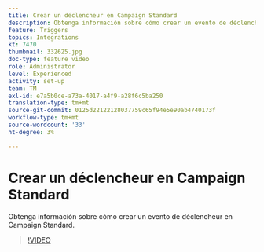 ```yaml
---
title: Crear un déclencheur en Campaign Standard
description: Obtenga información sobre cómo crear un evento de déclencheur en Campaign Standard.
feature: Triggers
topics: Integrations
kt: 7470
thumbnail: 332625.jpg
doc-type: feature video
role: Administrator
level: Experienced
activity: set-up
team: TM
exl-id: e7a5b0ce-a73a-4017-a4f9-a28f6c5ba250
translation-type: tm+mt
source-git-commit: 0125d22122128037759c65f94e5e90ab4740173f
workflow-type: tm+mt
source-wordcount: '33'
ht-degree: 3%

---
```


# Crear un déclencheur en Campaign Standard

Obtenga información sobre cómo crear un evento de déclencheur en Campaign Standard.

>[!VIDEO](https://video.tv.adobe.com/v/332625?quality=12)
